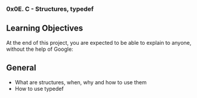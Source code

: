### 0x0E. C - Structures, typedef

## Learning Objectives
At the end of this project, you are expected to be able to explain to anyone, without the help of Google:

## General
- What are structures, when, why and how to use them
- How to use typedef